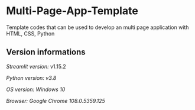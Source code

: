 # Multi-Page-App-Template
Template codes that can be used to develop an multi page application with HTML, CSS, Python
## Version informations
*Streamlit version:* v1.15.2

*Python version: v3.8*

*OS version: Windows 10*

*Browser: Google Chrome 108.0.5359.125*
